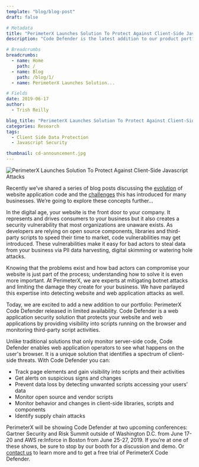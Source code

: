 ```yaml
---
template: "blog/blog-post"
draft: false

# Metadata
title: "PerimeterX Launches Solution To Protect Against Client-Side Javascript Attacks"
description: "Code Defender is the latest addition to our product portfolio to fight against digital skimming, PII Harvesting, and watering hole attacks. Read more here."

# Breadcrumbs
breadcrumbs:
  - name: Home
    path: /
  - name: Blog
    path: /blog/1/
  - name: PerimeterX Launches Solution...

# Fields
date: 2019-06-17
author:
  - Trish Reilly

blog_title: "PerimeterX Launches Solution To Protect Against Client-Side Javascript Attacks"
categories: Research
tags:
  - Client Side Data Protection
  - Javascript Security

thumbnail: cd-announcement.jpg
---
```


![PerimeterX Launches Solution To Protect Against Client-Side Javascript Attacks](/assets/images/blog/blog-thumbnails/cd-announcement.jpg)<br>

Recently we’ve shared a series of blog posts discussing the [evolution](/blog/client-side-security-blindspot/) of website application code and the [challenges](/blog/client-side-battle-against-javascript-attacks/) this has introduced for many businesses. We’re going to explore these concepts further...

In the digital age, your website is the front door to your company. It represents and drives consumers to your business but it also creates a security vulnerability that most organizations are unaware exists. As developers are relying on open source components, libraries and third-party scripts to speed their time to market, code vulnerabilities may get introduced. These vulnerabilities make it easy for bad actors to steal data from your business via PII data harvesting, digital skimming or watering hole attacks.

Knowing that the problems exist and how bad actors can compromise your website is just part of the process; understanding how to solve it is even more important. At PerimeterX, we are experts at mitigating botnet attacks and limiting the damage they create for your business. We have parlayed this expertise into detecting website and web application attacks as well.

Today, we are excited to add a new addition to our portfolio: PerimeterX Code Defender released in limited availability. Code Defender is a web application security solution that protects your website and web applications by providing visibility into scripts running on the browser and monitoring third-party script activities.

Unlike traditional solutions that only monitor server-side code, Code Defender enables web application operators to see what happens on the user's browser. It is a unique solution that identifies a spectrum of client-side threats. With Code Defender you can:

- Track page elements and gain visibility into scripts and their activities
- Get alerts on suspicious signs and changes
- Prevent data loss by detecting unwanted scripts accessing your users’ data
- Monitor open source and vendor scripts
- Monitor behavior and changes in client-side libraries, scripts and components
- Identify supply chain attacks

PerimeterX will be showing Code Defender at two upcoming conferences: Gartner Security and Risk Summit outside of Washington D.C. from June 17-20 and AWS re:Inforce in Boston from June 25-27, 2019. If you’re at one of these shows, be sure to stop by our booth for a discussion and demo. Or [contact us](/contact-us/) to learn more and to get a free trial of PerimeterX Code Defender.
